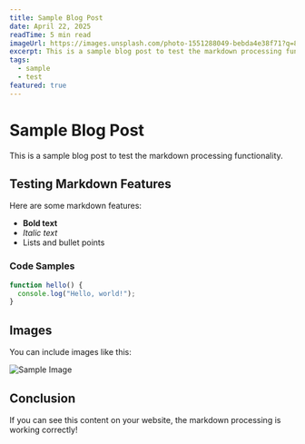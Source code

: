 ```yaml
---
title: Sample Blog Post
date: April 22, 2025
readTime: 5 min read
imageUrl: https://images.unsplash.com/photo-1551288049-bebda4e38f71?q=80&w=1470&auto=format&fit=crop
excerpt: This is a sample blog post to test the markdown processing functionality.
tags:
  - sample
  - test
featured: true
---
```


# Sample Blog Post

This is a sample blog post to test the markdown processing functionality.

## Testing Markdown Features

Here are some markdown features:

- **Bold text**
- *Italic text*
- Lists and bullet points

### Code Samples

```javascript
function hello() {
  console.log("Hello, world!");
}
```

## Images

You can include images like this:

![Sample Image](https://images.unsplash.com/photo-1516259762381-22954d7d3ad2?q=80&w=1466&auto=format&fit=crop)

## Conclusion

If you can see this content on your website, the markdown processing is working correctly! 